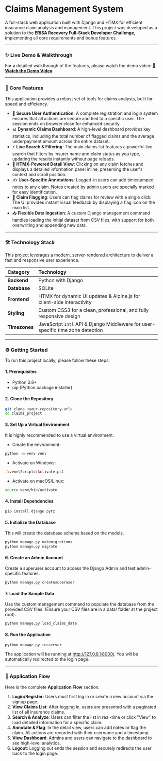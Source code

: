 # Claims Management System


A full-stack web application built with Django and HTMX for efficient insurance claim analysis and management. This project was developed as a solution to the **ERISA Recovery Full-Stack Developer Challenge**, implementing all core requirements and bonus features.

---

### ✨ Live Demo & Walkthrough


For a detailed walkthrough of the features, please watch the demo video:
**[🎥 Watch the Demo Video](https://drive.google.com/file/d/13IXARzylbwzxuuelI8HeEbRxcMoe9s8l/view?usp=sharing)**


---

### 🚀 Core Features

This application provides a robust set of tools for claims analysts, built for speed and efficiency.

* 🔐 **Secure User Authentication**: A complete registration and login system ensures that all actions are secure and tied to a specific user. The session ends on browser close for enhanced security.
* 📊 **Dynamic Claims Dashboard**: A high-level dashboard provides key statistics, including the total number of flagged claims and the average underpayment amount across the entire dataset.
* ⚡ **Live Search & Filtering**: The main claims list features a powerful live search that filters by insurer name and claim status as you type, updating the results instantly without page reloads.
* 📄 **HTMX-Powered Detail View**: Clicking on any claim fetches and displays a detailed information panel inline, preserving the user's context and scroll position.
* ✍️ **User-Specific Annotations**: Logged-in users can add timestamped notes to any claim. Notes created by admin users are specially marked for easy identification.
* 🚩 **Claim Flagging**: Users can flag claims for review with a single click. The UI provides instant visual feedback by displaying a flag icon on the main list.
* 📥 **Flexible Data Ingestion**: A custom Django management command handles loading the initial dataset from CSV files, with support for both overwriting and appending new data.

---

### 🛠️ Technology Stack

This project leverages a modern, server-rendered architecture to deliver a fast and responsive user experience.

| Category    | Technology                                                                         |
| :---------- | :--------------------------------------------------------------------------------- |
| **Backend** | Python with Django                                                                 |
| **Database**| SQLite                                                                             |
| **Frontend**| HTMX for dynamic UI updates & Alpine.js for client-side interactivity            |
| **Styling** | Custom CSS3 for a clean, professional, and fully responsive design                 |
| **Timezones**| JavaScript `Intl` API & Django Middleware for user-specific time zone detection |

---

### ⚙️ Getting Started

To run this project locally, please follow these steps.

#### 1. Prerequisites
* Python 3.8+
* pip (Python package installer)

#### 2. Clone the Repository

```bash
git clone <your-repository-url>
cd claims_project
```

#### 3. Set Up a Virtual Environment
It is highly recommended to use a virtual environment.

* Create the environment:

```bash
python -m venv venv
```

* Activate on Windows:

```bash
.\venv\Scripts\Activate.ps1
```

* Activate on macOS/Linux:

```bash
source venv/bin/activate
```

#### 4. Install Dependencies

```bash
pip install django pytz
```

#### 5. Initialize the Database

This will create the database schema based on the models.
```bash
python manage.py makemigrations
python manage.py migrate
```

#### 6. Create an Admin Account

Create a superuser account to access the Django Admin and test admin-specific features.
```bash
python manage.py createsuperuser
```

#### 7. Load the Sample Data

Use the custom management command to populate the database from the provided CSV files. (Ensure your CSV files are in a data/ folder at the project root).

```bash
python manage.py load_claims_data
```

#### 8. Run the Application

```bash
python manage.py runserver
```
The application will be running at http://127.0.0.1:8000/. You will be automatically redirected to the login page.

---

### 👤 **Application Flow**

Here is the complete **Application Flow** section.


1.  **Login/Register**: Users must first log in or create a new account via the signup page.
2.  **View Claims List**: After logging in, users are presented with a paginated list of all insurance claims.
3.  **Search & Analyze**: Users can filter the list in real-time or click "View" to load detailed information for a specific claim.
4.  **Annotate & Flag**: In the detail view, users can add notes or flag the claim. All actions are recorded with their username and a timestamp.
5.  **View Dashboard**: Admins and users can navigate to the dashboard to see high-level analytics.
6.  **Logout**: Logging out ends the session and securely redirects the user back to the login page.
